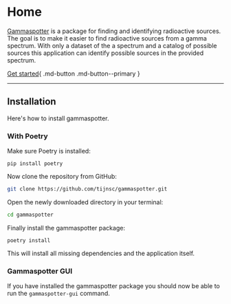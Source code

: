 # Home
[Gammaspotter](https://github.com/tijnsc/gammaspotter) is a package for finding and identifying radioactive sources. The goal is to make it easier to find radioactive sources from a gamma spectrum. With only a dataset of the a spectrum and a catalog of possible sources this application can identify possible sources in the provided spectrum.

[Get started](getting_started.md){ .md-button .md-button--primary }
<!-- [Reference](reference/index.md){ .md-button } -->
---

## Installation
Here's how to install gammaspotter.


### With Poetry
Make sure Poetry is installed:

    pip install poetry

Now clone the repository from GitHub:
```bash
git clone https://github.com/tijnsc/gammaspotter.git
```

Open the newly downloaded directory in your terminal:
```bash
cd gammaspotter
```

Finally install the gammaspotter package:

    poetry install

This will install all missing dependencies and the application itself.

### Gammaspotter GUI
If you have installed the gammaspotter package you should now be able to run the `gammaspotter-gui` command.
